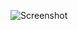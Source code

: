 ![Screenshot](https://raw.githubusercontent.com/Cryakl/Ultimate-RAT-Collection/refs/heads/main/Institution/Institution%201.1/Screenshot.png)
